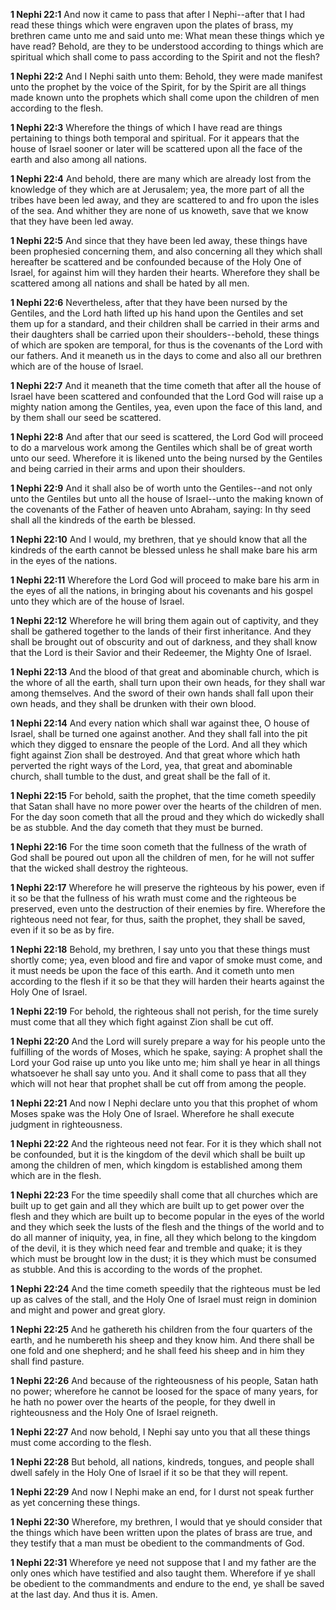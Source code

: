 **1 Nephi 22:1** And now it came to pass that after I Nephi--after that I had read these things which were engraven upon the plates of brass, my brethren came unto me and said unto me: What mean these things which ye have read? Behold, are they to be understood according to things which are spiritual which shall come to pass according to the Spirit and not the flesh?

**1 Nephi 22:2** And I Nephi saith unto them: Behold, they were made manifest unto the prophet by the voice of the Spirit, for by the Spirit are all things made known unto the prophets which shall come upon the children of men according to the flesh.

**1 Nephi 22:3** Wherefore the things of which I have read are things pertaining to things both temporal and spiritual. For it appears that the house of Israel sooner or later will be scattered upon all the face of the earth and also among all nations.

**1 Nephi 22:4** And behold, there are many which are already lost from the knowledge of they which are at Jerusalem; yea, the more part of all the tribes have been led away, and they are scattered to and fro upon the isles of the sea. And whither they are none of us knoweth, save that we know that they have been led away.

**1 Nephi 22:5** And since that they have been led away, these things have been prophesied concerning them, and also concerning all they which shall hereafter be scattered and be confounded because of the Holy One of Israel, for against him will they harden their hearts. Wherefore they shall be scattered among all nations and shall be hated by all men.

**1 Nephi 22:6** Nevertheless, after that they have been nursed by the Gentiles, and the Lord hath lifted up his hand upon the Gentiles and set them up for a standard, and their children shall be carried in their arms and their daughters shall be carried upon their shoulders--behold, these things of which are spoken are temporal, for thus is the covenants of the Lord with our fathers. And it meaneth us in the days to come and also all our brethren which are of the house of Israel.

**1 Nephi 22:7** And it meaneth that the time cometh that after all the house of Israel have been scattered and confounded that the Lord God will raise up a mighty nation among the Gentiles, yea, even upon the face of this land, and by them shall our seed be scattered.

**1 Nephi 22:8** And after that our seed is scattered, the Lord God will proceed to do a marvelous work among the Gentiles which shall be of great worth unto our seed. Wherefore it is likened unto the being nursed by the Gentiles and being carried in their arms and upon their shoulders.

**1 Nephi 22:9** And it shall also be of worth unto the Gentiles--and not only unto the Gentiles but unto all the house of Israel--unto the making known of the covenants of the Father of heaven unto Abraham, saying: In thy seed shall all the kindreds of the earth be blessed.

**1 Nephi 22:10** And I would, my brethren, that ye should know that all the kindreds of the earth cannot be blessed unless he shall make bare his arm in the eyes of the nations.

**1 Nephi 22:11** Wherefore the Lord God will proceed to make bare his arm in the eyes of all the nations, in bringing about his covenants and his gospel unto they which are of the house of Israel.

**1 Nephi 22:12** Wherefore he will bring them again out of captivity, and they shall be gathered together to the lands of their first inheritance. And they shall be brought out of obscurity and out of darkness, and they shall know that the Lord is their Savior and their Redeemer, the Mighty One of Israel.

**1 Nephi 22:13** And the blood of that great and abominable church, which is the whore of all the earth, shall turn upon their own heads, for they shall war among themselves. And the sword of their own hands shall fall upon their own heads, and they shall be drunken with their own blood.

**1 Nephi 22:14** And every nation which shall war against thee, O house of Israel, shall be turned one against another. And they shall fall into the pit which they digged to ensnare the people of the Lord. And all they which fight against Zion shall be destroyed. And that great whore which hath perverted the right ways of the Lord, yea, that great and abominable church, shall tumble to the dust, and great shall be the fall of it.

**1 Nephi 22:15** For behold, saith the prophet, that the time cometh speedily that Satan shall have no more power over the hearts of the children of men. For the day soon cometh that all the proud and they which do wickedly shall be as stubble. And the day cometh that they must be burned.

**1 Nephi 22:16** For the time soon cometh that the fullness of the wrath of God shall be poured out upon all the children of men, for he will not suffer that the wicked shall destroy the righteous.

**1 Nephi 22:17** Wherefore he will preserve the righteous by his power, even if it so be that the fullness of his wrath must come and the righteous be preserved, even unto the destruction of their enemies by fire. Wherefore the righteous need not fear, for thus, saith the prophet, they shall be saved, even if it so be as by fire.

**1 Nephi 22:18** Behold, my brethren, I say unto you that these things must shortly come; yea, even blood and fire and vapor of smoke must come, and it must needs be upon the face of this earth. And it cometh unto men according to the flesh if it so be that they will harden their hearts against the Holy One of Israel.

**1 Nephi 22:19** For behold, the righteous shall not perish, for the time surely must come that all they which fight against Zion shall be cut off.

**1 Nephi 22:20** And the Lord will surely prepare a way for his people unto the fulfilling of the words of Moses, which he spake, saying: A prophet shall the Lord your God raise up unto you like unto me; him shall ye hear in all things whatsoever he shall say unto you. And it shall come to pass that all they which will not hear that prophet shall be cut off from among the people.

**1 Nephi 22:21** And now I Nephi declare unto you that this prophet of whom Moses spake was the Holy One of Israel. Wherefore he shall execute judgment in righteousness.

**1 Nephi 22:22** And the righteous need not fear. For it is they which shall not be confounded, but it is the kingdom of the devil which shall be built up among the children of men, which kingdom is established among them which are in the flesh.

**1 Nephi 22:23** For the time speedily shall come that all churches which are built up to get gain and all they which are built up to get power over the flesh and they which are built up to become popular in the eyes of the world and they which seek the lusts of the flesh and the things of the world and to do all manner of iniquity, yea, in fine, all they which belong to the kingdom of the devil, it is they which need fear and tremble and quake; it is they which must be brought low in the dust; it is they which must be consumed as stubble. And this is according to the words of the prophet.

**1 Nephi 22:24** And the time cometh speedily that the righteous must be led up as calves of the stall, and the Holy One of Israel must reign in dominion and might and power and great glory.

**1 Nephi 22:25** And he gathereth his children from the four quarters of the earth, and he numbereth his sheep and they know him. And there shall be one fold and one shepherd; and he shall feed his sheep and in him they shall find pasture.

**1 Nephi 22:26** And because of the righteousness of his people, Satan hath no power; wherefore he cannot be loosed for the space of many years, for he hath no power over the hearts of the people, for they dwell in righteousness and the Holy One of Israel reigneth.

**1 Nephi 22:27** And now behold, I Nephi say unto you that all these things must come according to the flesh.

**1 Nephi 22:28** But behold, all nations, kindreds, tongues, and people shall dwell safely in the Holy One of Israel if it so be that they will repent.

**1 Nephi 22:29** And now I Nephi make an end, for I durst not speak further as yet concerning these things.

**1 Nephi 22:30** Wherefore, my brethren, I would that ye should consider that the things which have been written upon the plates of brass are true, and they testify that a man must be obedient to the commandments of God.

**1 Nephi 22:31** Wherefore ye need not suppose that I and my father are the only ones which have testified and also taught them. Wherefore if ye shall be obedient to the commandments and endure to the end, ye shall be saved at the last day. And thus it is. Amen.

